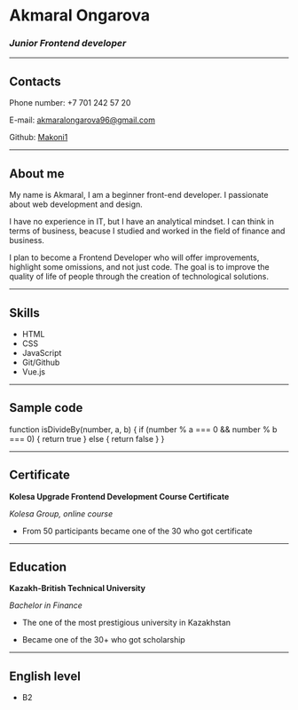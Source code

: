 # Akmaral Ongarova
### ***Junior Frontend developer*** ###
---
## **Contacts**

 Phone number: +7 701 242 57 20

 E-mail: akmaralongarova96@gmail.com

 Github: [Makoni1](https://github.com/Makoni1)

---
## **About me**

My name is Akmaral, I am a beginner front-end developer.
I passionate about web development and design. 

I have no experience in IT, but I have an analytical mindset. I can think in terms of business, beacuse I studied and worked in the field of finance and business. 

I plan to become a Frontend Developer who will offer improvements, highlight some omissions, and not just code. The goal is to improve the quality of life of people through the creation of technological solutions.

---
## **Skills** 

 * HTML
 * CSS
 * JavaScript
 * Git/Github
 * Vue.js
---
## **Sample code**

 function isDivideBy(number, a, b) {
  if (number % a === 0 && number % b === 0) {
    return true
  } else {
    return false
  }
}

--- 
## **Certificate**

**Kolesa Upgrade Frontend Development Course Certificate**

*Kolesa Group, online course*

* From 50 participants became one of the 30 who got certificate
--- 
 ## **Education**
 
**Kazakh-British Technical University**

*Bachelor in Finance*

* The one of the most prestigious university in Kazakhstan

* Became one of the 30+ who got scholarship
--- 

## **English level**

* B2



